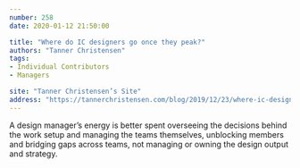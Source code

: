 ```yaml
---
number: 258
date: 2020-01-12 21:50:00

title: "Where do IC designers go once they peak?"
authors: "Tanner Christensen"
tags:
- Individual Contributors
- Managers

site: "Tanner Christensen’s Site"
address: "https://tannerchristensen.com/blog/2019/12/23/where-ic-designers-go-once-they-peak"
---
```


A design manager’s energy is better spent overseeing the decisions behind the work setup and managing the teams themselves, unblocking members and bridging gaps across teams, not managing or owning the design output and strategy.
